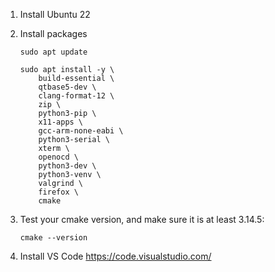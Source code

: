 1. Install Ubuntu 22

1. Install packages
    ```
    sudo apt update

    sudo apt install -y \
        build-essential \
        qtbase5-dev \
        clang-format-12 \
        zip \
        python3-pip \
        x11-apps \
        gcc-arm-none-eabi \
        python3-serial \
        xterm \
        openocd \
        python3-dev \
        python3-venv \
        valgrind \
        firefox \
        cmake
    ```

1. Test your cmake version, and make sure it is at least 3.14.5:
    ```
    cmake --version
    ```

1. Install VS Code <https://code.visualstudio.com/>



